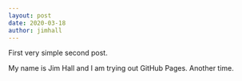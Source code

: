 ```yaml
---
layout: post
date: 2020-03-18
author: jimhall
---
```

First very simple second post.

My name is Jim Hall and I am trying out GitHub Pages. Another time.
